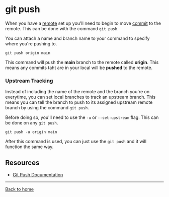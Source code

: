 # git push

When you have a [remote](./remote.md) set up you'll need to begin to move [commit](./commit.md) to the remote.
This can be done with the command `git push`.

You can attach a name and branch name to your command to specify where you're pushing to.
```
git push origin main
``` 
This command will push the **main** branch to the remote called **origin**.  This means any commits taht are in your local will be **pushed** to the remote.

### Upstream Tracking
Instead of including the name of the remote and the branch you're on everytime, you can set local branches to track an upstream branch.
This means you can tell the branch to push to its assigned upstream remote branch by using the command `git push`.

Before doing so, you'll need to use the `-u` or `--set-upstream` flag.  This can be done on any `git push`.
```
git push -u origin main
```
After this command is used, you can just use the `git push` and it will function the same way.

## Resources
- [Git Push Documentation](https://git-scm.com/docs/git-push)
---
[Back to home](../README.md)
 


